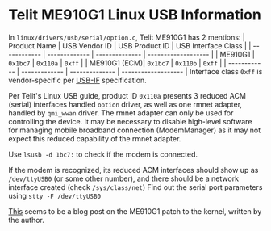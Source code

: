 # Telit ME910G1 Linux USB Information
In `linux/drivers/usb/serial/option.c`, Telit ME910G1 has 2 mentions:
| Product Name | USB Vendor ID | USB Product ID | USB Interface Class |
| ------------ | ------------- | -------------- | ------------------- |
| ME910G1      | `0x1bc7`      | `0x110a`       | `0xff`              |
| ME910G1 (ECM)| `0x1bc7`      | `0x110b`       | `0xff`              |
| ------------ | ------------- | -------------- | ------------------- |
Interface class `0xff` is vendor-specific per [USB-IF](https://www.usb.org/defined-class-codes) specification.

Per Telit's Linux USB guide, product ID `0x110a` presents 3 reduced ACM (serial) interfaces handled `option` driver, as well as one rmnet adapter, handled by `qmi_wwan` driver. The rmnet adapter can only be used for controlling the device.
It may be necessary to disable high-level software for managing mobile broadband connection (ModemManager) as it may not expect this reduced capability of the rmnet adapter.

Use `lsusb -d 1bc7:` to check if the modem is connected.

If the modem is recognized, its reduced ACM interfaces should show up as `/dev/ttyUSB0` (or some other number), and there should be a network interface created (check `/sys/class/net`)
Find out the serial port parameters using `stty -F /dev/ttyUSB0`

[This](https://paldan.altervista.org/telit-me910g1-linux-support-composition-0x110a-available/?doing_wp_cron=1746978381.3163089752197265625000) seems to be a blog post on the ME910G1 patch to the kernel, written by the author.
